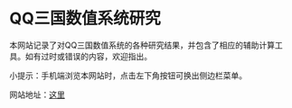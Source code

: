 # QQ三国数值系统研究

本网站记录了对QQ三国数值系统的各种研究结果，并包含了相应的辅助计算工具。如有过时或错误的内容，欢迎指出。

小提示：手机端浏览本网站时，点击左下角按钮可换出侧边栏菜单。

网站地址：[这里](http://124.222.71.158/)
